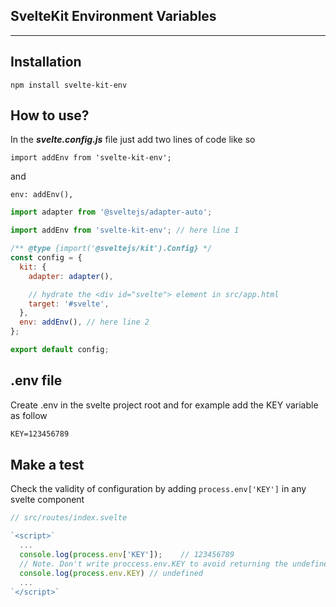 ## SvelteKit Environment Variables

---

## Installation

`npm install svelte-kit-env`

## How to use?

In the **_svelte.config.js_** file just add two lines of code like so

`import addEnv from 'svelte-kit-env';`

and

`env: addEnv(),`

```js
import adapter from '@sveltejs/adapter-auto';

import addEnv from 'svelte-kit-env'; // here line 1

/** @type {import('@sveltejs/kit').Config} */
const config = {
  kit: {
    adapter: adapter(),

    // hydrate the <div id="svelte"> element in src/app.html
    target: '#svelte',
  },
  env: addEnv(), // here line 2
};

export default config;
```

## .env file

Create .env in the svelte project root and for example add the KEY variable as follow

```txt
KEY=123456789
```

## Make a test

Check the validity of configuration by adding `process.env['KEY']` in any svelte component

```js
// src/routes/index.svelte

`<script>`
  ...
  console.log(process.env['KEY']);    // 123456789
  // Note. Don't write proccess.env.KEY to avoid returning the undefined value
  console.log(process.env.KEY) // undefined
  ...
`</script>`
```
